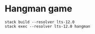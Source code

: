 # Hangman game

```shell
stack build --resolver lts-12.0
stack exec --resolver lts-12.0 hangman
```
